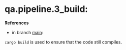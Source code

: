 # qa.pipeline.3_build:

**References**

- in branch [main](https://github.com/mhatzl/evident/tree/main): 

`cargo build` is used to ensure that the code still compiles.
